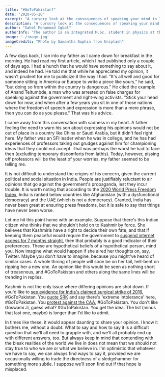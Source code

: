```yaml
---
title: "#GoToPakistan?"
date: "2020-05-20"
excerpt: "A cursory look at the consequences of speaking your mind in India. Sequel to the first article."
description: "A cursory look at the consequences of speaking your mind in India."
author: "Sahel Mohammad Iqbal"
authorInfo: "The author is an Integrated M.Sc. student in physics at the National Institute of Science Education and Research, Bhubaneswar."
image: './image.jpg'
imageCredits: "Photo by Samantha Sophia from Unsplash"
---
```


A few days back, I ran into my father as I came down for breakfast in the morning. He had read my first article, which I had published only a couple of days ago. I had a hunch that he would have something to say about it, and indeed he had. He told me that while he appreciated my opinion, it wasn't prudent for me to publicize it the way I had. "It's all well and good for someone sitting in America or Europe to write a piece like yours," he said, "but doing so from within the country is dangerous." He cited the example of Anand Teltumbde, a man who was arrested on false charges for speaking against the government and right-wing activists. "Stick your head down for now, and when after a few years you sit in one of those nations where the freedom of speech and expression is more than a mere phrase, then you can do as you please." That was his advice.

I came away from this conversation with sadness in my heart. A father feeling the need to warn his son about expressing his opinions would not be out of place in a country like China or Saudi Arabia, but it didn't feel right here. My father was an SFI leader when he was in college, and he has had experiences of professors taking out grudges against him for championing ideas that they could not accept. That was perhaps the worst he had to face then (excluding temporary discomforts from lathis). Today, however, pissing off professors will be the least of your worries, my father seemed to be telling me.

It is not difficult to understand the origins of his concern, given the current political and social situation in India. People are justifiably reluctant to air opinions that go against the government's propaganda, lest they incur trouble. It is worth noting that according to the <a target="_blank" href="https://rsf.org/en/ranking" rel="noreferrer noopener">2020 World Press Freedom Index</a>, India is ranked below countries like Afghanistan (with a dysfunctional democracy) and the UAE (which is not a democracy). Granted, India has never been great at ensuring press freedoms, but it is safe to say that things have never been worse.

Let me hit this point home with an example. Suppose that there's this Indian citizen who thinks that we shouldn't hold on to Kashmir by force. She believes that Kashmiris have a right to decide their own fate, and that if keeping them peaceful would require the government to <a target="_blank" href="https://www.accessnow.org/after-a-partial-restoration-of-internet-access-in-jammu-kashmir-access-now-urges-full-access/" rel="noreferrer noopener">suspend internet access for 7 months straight</a>, then that probably is a good indicator of their preferences. These are hypothetical beliefs of a hypothetical person, mind you. Now imagine what would happen if she aired her thoughts on, say, Twitter. Maybe you don't have to imagine, because you might've heard of similar cases. A whole throng of people will soon be on her tail, hell-bent on ripping her a new one. An opinion like this would be seen as nothing short of treasonous, and #GoToPakistan and others along the same lines will be trending in replies.

Kashmir is not the only issue where differing opinions are shot down. If you'd like to <a target="_blank" href="https://economictimes.indiatimes.com/news/politics-and-nation/leaders-demanding-proof-of-surgical-strike-should-get-pak-citizenship-says-uma-bharti/articleshow/54676987.cms?from=mdr" rel="noreferrer noopener">see evidence for India's claimed surgical strike of 2016</a>, #GoToPakistan. You <a target="_blank" href="https://www.thehindu.com/news/national/yogi-adityanath-attacks-shah-rukh-khan-compares-him-with-hafiz-saeed/article7841809.ece" rel="noreferrer noopener">quote SRK</a> and say there's 'extreme intolerance' here, #GoToPakistan. You <a target="_blank" href="https://www.altnews.in/no-anti-caa-protesters-did-not-chant-pakistan-zindabad-in-lucknow-rally/" rel="noreferrer noopener">protest against the CAA</a>, #GoToPakistan. You don't like Goswami Ji, guess what? #GoToPakistan. You get the idea. The list (minus that last one, maybe) is longer than I'd like to admit.

In times like these, it would appear daunting to share your opinion. I know it bothers me, without a doubt. What to say and how to say it is a difficult question that we'll all need to grapple with, and we'll all probably end up with different answers, too. But always keep in mind that contending with the bleak realities of the world we live in does not mean that we should not stay true to who we are or what we believe in. I'm optimistic that whatever we have to say, we can always find ways to say it, provided we are occasionally willing to trade the directness of a sledgehammer for something more subtle. I suppose we'll soon find out if that hope is misplaced.